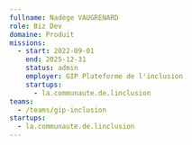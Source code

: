 ```yaml
---
fullname: Nadège VAUGRENARD
role: Biz Dev
domaine: Produit
missions:
  - start: 2022-09-01
    end: 2025-12-31
    status: admin
    employer: GIP Plateforme de l'inclusion
    startups:
      - la.communaute.de.linclusion
teams:
  - /teams/gip-inclusion
startups:
  - la.communaute.de.linclusion
---
```

